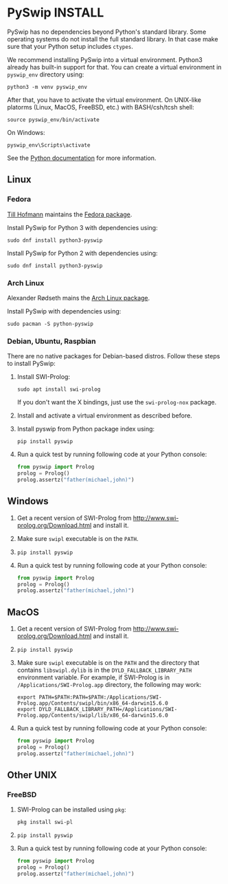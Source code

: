 # PySwip INSTALL

PySwip has no dependencies beyond Python's standard library. Some operating systems do not install the full standard library. In that case make sure that your Python setup includes `ctypes`.

We recommend installing PySwip into a virtual environment. Python3 already has built-in support for that. You can create a virtual environment in `pyswip_env` directory using:
```
python3 -m venv pyswip_env
```

After that, you have to activate the virtual environment. On UNIX-like platorms (Linux, MacOS, FreeBSD, etc.) with BASH/csh/tcsh shell:
```
source pyswip_env/bin/activate
```

On Windows:
```
pyswip_env\Scripts\activate
```

See the [Python documentation](https://docs.python.org/3/library/venv.html) for more information.

## Linux

### Fedora

[Till Hofmann](https://kbsg.rwth-aachen.de/~hofmann/) maintains the [Fedora package](https://apps.fedoraproject.org/packages/python3-pyswip/overview/).

Install PySwip for Python 3 with dependencies using:
```
sudo dnf install python3-pyswip
```

Install PySwip for Python 2 with dependencies using:
```
sudo dnf install python3-pyswip
```

### Arch Linux

Alexander Rødseth mains the [Arch Linux package](https://www.archlinux.org/packages/community/any/python-pyswip/).

Install PySwip with dependencies using:
```
sudo pacman -S python-pyswip
```

### Debian, Ubuntu, Raspbian

There are no native packages for Debian-based distros. Follow these steps to install PySwip:

1) Install SWI-Prolog:
    ```
    sudo apt install swi-prolog
    ```
    If you don't want the X bindings, just use the `swi-prolog-nox` package.

2) Install and activate a virtual environment as described before.

3) Install pyswip from Python package index using:
    ```
    pip install pyswip
    ```

4) Run a quick test by running following code at your Python console:
    ```python
    from pyswip import Prolog
    prolog = Prolog()
    prolog.assertz("father(michael,john)")
    ```

## Windows

1) Get a recent version of SWI-Prolog from http://www.swi-prolog.org/Download.html and install it.

2) Make sure `swipl` executable is on the `PATH`.

2) `pip install pyswip`

3) Run a quick test by running following code at your Python console:
    ```python
    from pyswip import Prolog
    prolog = Prolog()
    prolog.assertz("father(michael,john)")
    ```

## MacOS

1) Get a recent version of SWI-Prolog from http://www.swi-prolog.org/Download.html and install it.

2) `pip install pyswip`

3) Make sure `swipl` executable is on the `PATH` and the directory that contains `libswipl.dylib` is in the `DYLD_FALLBACK_LIBRARY_PATH` environment variable. For example, if SWI-Prolog is in `/Applications/SWI-Prolog.app` directory, the following may work:
    ```
    export PATH=$PATH:PATH=$PATH:/Applications/SWI-Prolog.app/Contents/swipl/bin/x86_64-darwin15.6.0
    export DYLD_FALLBACK_LIBRARY_PATH=/Applications/SWI-Prolog.app/Contents/swipl/lib/x86_64-darwin15.6.0
    ```

4) Run a quick test by running following code at your Python console:
    ```python
    from pyswip import Prolog
    prolog = Prolog()
    prolog.assertz("father(michael,john)")
    ```

## Other UNIX

### FreeBSD

1) SWI-Prolog can be installed using `pkg`:
    ```
    pkg install swi-pl
    ```

2) `pip install pyswip`

3) Run a quick test by running following code at your Python console:
    ```python
    from pyswip import Prolog
    prolog = Prolog()
    prolog.assertz("father(michael,john)")
    ```
